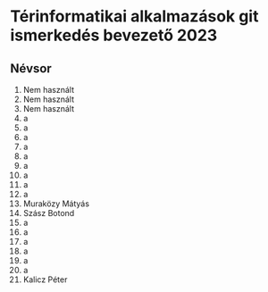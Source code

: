 # Térinformatikai alkalmazások git ismerkedés bevezető 2023
## Névsor
1. Nem használt
2. Nem használt
3. Nem használt
4. a
5. a
6. a
7. a
8. a
9. a
10. a
11. a
12. a
13. Muraközy Mátyás
14. Szász Botond
15. a
16. a
17. a
18. a
19. a
20. a
21. Kalicz Péter
